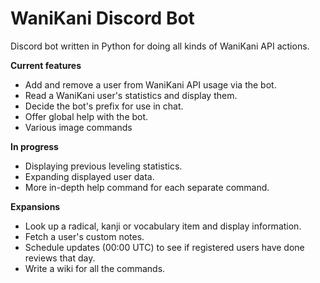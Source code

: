 # WaniKani Discord Bot
Discord bot written in Python for doing all kinds of WaniKani API actions.

**Current features**
* Add and remove a user from WaniKani API usage via the bot.
* Read a WaniKani user's statistics and display them.
* Decide the bot's prefix for use in chat.
* Offer global help with the bot.
* Various image commands

**In progress**
* Displaying previous leveling statistics.
* Expanding displayed user data.
* More in-depth help command for each separate command.

**Expansions**
* Look up a radical, kanji or vocabulary item and display information.
* Fetch a user's custom notes.
* Schedule updates (00:00 UTC) to see if registered users have done reviews that day.
* Write a wiki for all the commands.